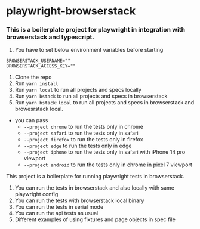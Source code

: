 # playwright-browserstack

### This is a boilerplate project for playwright in integration with browserstack and typescript.

1. You have to set below environment variables before starting

```
BROWSERSTACK_USERNAME=""
BROWSERSTACK_ACCESS_KEY=""
```

1. Clone the repo
2. Run `yarn install`
3. Run `yarn local` to run all projects and specs locally
4. Run `yarn bstack` to run all projects and specs in browserstack
5. Run `yarn bstack:local` to run all projects and specs in browserstack and browesrstack local.

- you can pass 
  - `--project chrome` to run the tests only in chrome
  - `--project safari` to run the tests only in safari
  - `--project firefox` to run the tests only in firefox
  - `--project edge` to run the tests only in edge
  - `--project iphone` to run the tests only in safari with iPhone 14 pro viewport
  - `--project android` to run the tests only in chrome in pixel 7 viewport

This project is a boilerplate for running playwright tests in browserstack.

1. You can run the tests in browserstack and also locally with same playwright config
2. You can run the tests with browserstack local binary
3. You can run the tests in serial mode
4. You can run the api tests as usual
5. Different examples of using fixtures and page objects in spec file

